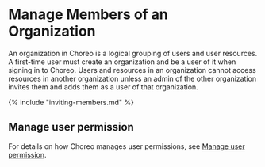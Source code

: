 # Manage Members of an Organization

An organization in Choreo is a logical grouping of users and user resources. A first-time user must create an organization and be a user of it when signing in to Choreo. Users and resources in an organization cannot access resources in another organization unless an admin of the other organization invites them and adds them as a user of that organization.

{% include "inviting-members.md" %}

## Manage user permission

For details on how Choreo manages user permissions, see [Manage user permission](../choreo-concepts/organization.md#manage-user-permission).
